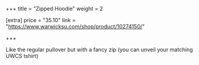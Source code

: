 +++
title = "Zipped Hoodie"
weight = 2

[extra]
price = "35.10"
link = "https://www.warwicksu.com/shop/product/10274150/"

+++

Like the regular pullover but with a fancy zip (you can unveil your matching UWCS tshirt)
